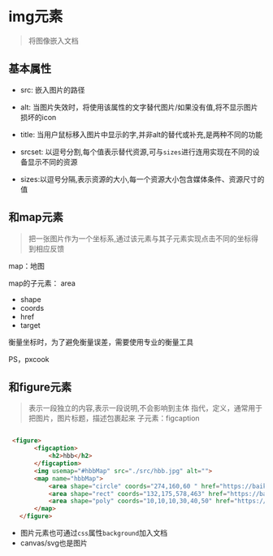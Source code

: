 # img元素

> 将图像嵌入文档

## 基本属性

- src: 嵌入图片的路径 

- alt: 当图片失效时，将使用该属性的文字替代图片/如果没有值,将不显示图片损坏的icon

- title: 当用户鼠标移入图片中显示的字,并非alt的替代或补充,是两种不同的功能

- srcset: 以逗号分割,每个值表示替代资源,可与`sizes`进行连用实现在不同的设备显示不同的资源

- sizes:以逗号分隔,表示资源的大小,每一个资源大小包含媒体条件、资源尺寸的值

## 和map元素

> 把一张图片作为一个坐标系,通过该元素与其子元素实现点击不同的坐标得到相应反馈

map：地图

map的子元素： area

 - shape
 - coords
 - href
 - target

 衡量坐标时，为了避免衡量误差，需要使用专业的衡量工具

 PS，pxcook

 ## 和figure元素

> 表示一段独立的内容,表示一段说明,不会影响到主体
> 指代，定义，通常用于把图片，图片标题，描述包裹起来
> 子元素：figcaption

 ```html

  <figure>
        <figcaption>
            <h2>hbb</h2>
        </figcaption>
        <img usemap="#hbbMap" src="./src/hbb.jpg" alt="">
        <map name="hbbMap">
            <area shape="circle" coords="274,160,60 " href="https://baike.baidu.com/item/%E7%9C%BC%E7%9D%9B/362?fr=aladdin"  target="_blank">
            <area shape="rect" coords="132,175,578,463" href="https://baike.baidu.com/item/%E5%98%B4%E5%B7%B4/10431464?fr=aladdin" target="_blank" >
            <area shape="poly" coords="10,10,10,30,40,50" href="https://baike.baidu.com/item/%E5%98%B4%E5%B7%B4/10431464?fr=aladdin" target="_blank">
        </map>
    </figure>

```

- 图片元素也可通过`css`属性`background`加入文档
- canvas/svg也是图片
